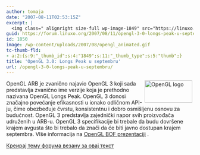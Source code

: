 ```yaml
---
author: tomaja
date: "2007-08-11T02:53:15Z"
excerpt: |
  <img class=" alignright size-full wp-image-1849" src="https://linuxo.org/wp-content/uploads/2007/08/opengl_animated.gif" alt="OpenGL logo" title="OpenGL logo" hspace="4" width="128" height="60" align="right" />OpenGL ARB je zvanično najavio OpenGL 3 koji sada predstavlja zvanično ime verzije koja je prethodno nazivana OpenGL Longs Peak. OpenGL 3 donosi značajno povećanje efikasnosti u ionako odličnom API-ju, čime obezbeđuje čvrstu, konsistentnu i dobro osmi&scaron;ljenu osnovu za budućnost. OpenGL 3 predstavlja zajednički napor svih proizvođača udruženih u ARB-u. OpenGL 3 specifikacije bi trebale da budu dovr&scaron;ene krajem avgusta &scaron;to bi trebalo da znači da će biti javno dostupan krajem septembra. VI&scaron;e informacija na <a href="http://www.khronos.org/library/detail/siggraph_2007_opengl_birds_of_a_feather_bof_presentation/" target="_blank">OpenGL BOF prezentaciji</a> .
guid: https://forum.linuxo.org/2007/08/11/opengl-3-0-longs-peak-u-septembru/
id: 1850
image: /wp-content/uploads/2007/08/opengl_animated.gif
tc-thumb-fld:
- a:2:{s:9:"_thumb_id";s:4:"1849";s:11:"_thumb_type";s:5:"thumb";}
title: 'OpenGL 3.0: Longs Peak u septembru'
url: /opengl-3-0-longs-peak-u-septembru/
---
```

<img class=" alignright size-full wp-image-1849" src="https://linuxo.org/wp-content/uploads/2007/08/opengl_animated.gif" alt="OpenGL logo" title="OpenGL logo" hspace="4" width="128" height="60" align="right" />OpenGL ARB je zvanično najavio OpenGL 3 koji sada predstavlja zvanično ime verzije koja je prethodno nazivana OpenGL Longs Peak. OpenGL 3 donosi značajno povećanje efikasnosti u ionako odličnom API-ju, čime obezbeđuje čvrstu, konsistentnu i dobro osmi&scaron;ljenu osnovu za budućnost. OpenGL 3 predstavlja zajednički napor svih proizvođača udruženih u ARB-u. OpenGL 3 specifikacije bi trebale da budu dovr&scaron;ene krajem avgusta &scaron;to bi trebalo da znači da će biti javno dostupan krajem septembra. VI&scaron;e informacija na <a href="http://www.khronos.org/library/detail/siggraph_2007_opengl_birds_of_a_feather_bof_presentation/" target="_blank">OpenGL BOF prezentaciji</a> .  
<!--break-->

[Креирај тему форума везану за овај текст](https://linuxo.org/nova-tema-na-forumu/?se_pid=1850)